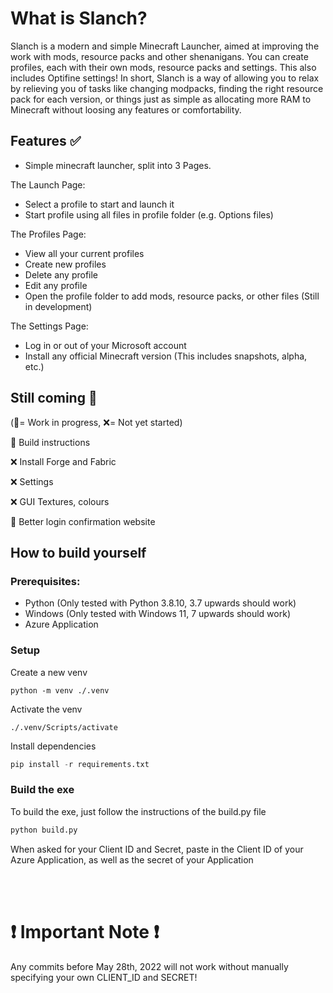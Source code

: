 # What is Slanch?
Slanch is a modern and simple Minecraft Launcher, aimed at improving the work with mods, resource packs and other shenanigans. You can create profiles, each with their own mods, resource packs and settings. This also includes Optifine settings!
In short, Slanch is a way of allowing you to relax by relieving you of tasks like changing modpacks, finding the right resource pack for each version, or things just as simple as allocating more RAM to Minecraft without loosing any features or comfortability.

## Features :white_check_mark:
- Simple minecraft launcher, split into 3 Pages.

The Launch Page:
- Select a profile to start and launch it
- Start profile using all files in profile folder (e.g. Options files)

The Profiles Page:
- View all your current profiles
- Create new profiles
- Delete any profile
- Edit any profile
- Open the profile folder to add mods, resource packs, or other files (Still in development)

The Settings Page:
- Log in or out of your Microsoft account
- Install any official Minecraft version (This includes snapshots, alpha, etc.)

## Still coming :hammer:
(:hammer:= Work in progress, :x:= Not yet started)

:hammer: Build instructions

:x: Install Forge and Fabric

:x: Settings

:x: GUI Textures, colours

:hammer: Better login confirmation website

## How to build yourself
### Prerequisites:
- Python (Only tested with Python 3.8.10, 3.7 upwards should work)
- Windows (Only tested with Windows 11, 7 upwards should work)
- Azure Application

### Setup
Create a new venv
~~~
python -m venv ./.venv
~~~

Activate the venv
~~~
./.venv/Scripts/activate
~~~

Install dependencies
~~~python
pip install -r requirements.txt
~~~

### Build the exe
To build the exe, just follow the instructions of the build.py file
~~~python
python build.py
~~~
When asked for your Client ID and Secret, paste in the Client ID of your Azure Application, as well as the secret of your Application

\
&nbsp;
# :exclamation: Important Note :exclamation:
Any commits before May 28th, 2022 will not work without manually specifying your own CLIENT_ID and SECRET!
